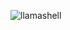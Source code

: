 ![llamashell](https://github.com/xHand-Eye/ShellLLama/assets/99139432/7863dc3c-2123-4f2b-96fd-4351b7dd77c7)
